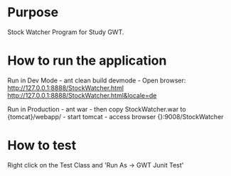 # Purpose
Stock Watcher Program for Study GWT.


# How to run the application
Run in Dev Mode 
	-  ant clean build devmode
	- Open browser:  http://127.0.0.1:8888/StockWatcher.html
	                 http://127.0.0.1:8888/StockWatcher.html&locale=de

Run in Production 
	- ant war
    - then copy StockWatcher.war to {tomcat}/webapp/
	- start tomcat
	- access browser {}:9008/StockWatcher

# How to test
Right click on the Test Class and 'Run As -> GWT Junit Test'

